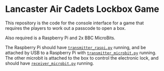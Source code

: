 # Lancaster Air Cadets Lockbox Game
This repository is the code for the console interface for a game that requires the players to work out a passcode to open a box. 

Also required is a Raspberry Pi and 2x BBC MicroBits.

The Raspberry Pi should have [`transmitter_raspi.py`](./transmitter_raspi.py)  running, and be attached by USB to a Raspberry Pi with [`transmitter_microbit.py`](./transmitter_microbit.py) running. The other microbit is attached to the box to control the electronic lock, and should have [`receiver_microbit.py`](./transmitter_microbit.py) running.
